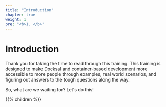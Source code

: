 ```yaml
---
title: "Introduction"
chapter: true
weight: 1
pre: "<b>1. </b>"
---
```


# Introduction

Thank you for taking the time to read through this training. This training is designed to make Docksal and container-based development more accessible to more people through examples, real world scenarios, and figuring out answers to the tough questions along the way.

So, what are we waiting for? Let's do this!

{{% children %}}
